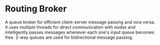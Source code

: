 # Routing Broker
A queue broker for efficient client-server message passing and vice versa. It uses multiple threads for direct communication with nodes and intelligently passes messages whenever each one's input queue becomes free. 2-way queues are used for bidirectional message passing.
